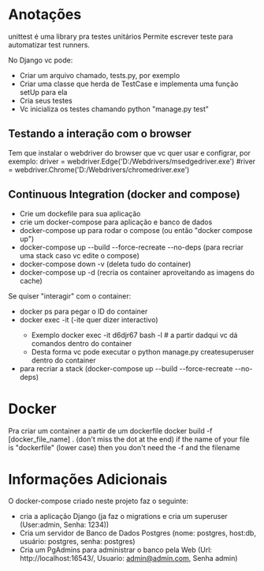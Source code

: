 # Anotações

unittest é uma library pra testes unitários
Permite escrever teste  para automatizar test runners.

No Django vc pode:
- Criar um arquivo chamado, tests.py, por exemplo
- Criar uma classe que herda de TestCase e implementa uma função setUp para ela
- Cria seus testes
- Vc inicializa os testes chamando python "manage.py test"

## Testando a interação com o browser
Tem que instalar o webdriver do browser que vc quer usar e configrar, por exemplo:
driver = webdriver.Edge('D:/Webdrivers/msedgedriver.exe')
#river = webdriver.Chrome('D:/Webdrivers/chromedriver.exe')


## Continuous Integration (docker and compose)
- Crie um dockefile para sua aplicação
- crie um docker-compose para aplicação e banco de dados
- docker-compose up para rodar o compose (ou então "docker compose up")
- docker-compose up --build --force-recreate --no-deps (para recriar uma stack caso vc edite o compose)
- docker-compose down -v  (deleta tudo do container)
- docker-compose up -d (recria os container aproveitando as imagens do cache)

Se quiser "interagir" com o container:
- docker ps para pegar o ID do container
- docker exec -it <id do container> <comando que quer rodar>  (-ite quer dizer interactivo)
    - Exemplo docker exec -it d6djr67 bash -l # a partir dadqui vc dá comandos dentro do container
    - Desta forma vc pode executar o python manage.py createsuperuser dentro do container
- para recriar a stack (docker-compose up --build --force-recreate --no-deps)

# Docker
Pra criar um container a partir de um dockerfile
docker build -f [docker_file_name] . (don't miss the dot at the end)
if the name of your file is "dockerfile" (lower case) then you don't need the -f and the filename


# Informações Adicionais

O docker-compose criado neste projeto faz o seguinte:
- cria a aplicação Django (ja faz o migrations e cria um superuser (User:admin, Senha: 1234))
- Cria um servidor de Banco de Dados Postgres (nome: postgres, host:db, usuário: postgres, senha: postgres)
- Cria um PgAdmins para administrar o banco pela Web (Url: http://localhost:16543/, Usuario: admin@admin.com, Senha admin) 

